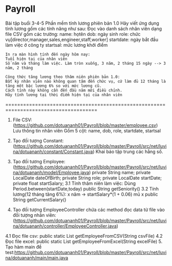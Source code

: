 # Payroll
Bài tập buổi 3-4-5
Phần mềm tính lương phiên bản 1.0
    Hãy viết ứng dụng tính lương gồm các tính năng như sau:
    Đọc vào danh sách nhân viên dạng file CSV gồm các trường:
    name: họtên
    dob: ngày sinh
    role: chức vụ[director,manager,sales,engineer,staff,worker]
    startdate: ngày bắt đầu làm việc ở công ty
    startsal: mức lương khởi điểm

    In ra màn hình tính đến ngày hôm nay:
    Tuổi hiện tại của nhân viên
    Số năm và tháng làm việc. Làm tròn xuống, 3 năm, 2 tháng 15 ngày --> 3 năm, 2 tháng

    Công thức tăng lương theo thâm niên phiên bản 1.0:
    Bất kỳ nhân viên nào không quan tâm đến chức vụ, cứ làm đủ 12 tháng là tăng một bậc lương 6% so với mức lương cũ. 
    Cách tính này không cần đến đầu năm mới điều chỉnh.
    Hãy tính lương tại thời điểm hiện tại của nhân viên

=====================================================================================
1. File CSV:(https://github.com/dotuananh01/Payroll/blob/master/employee.csv) Lưu thông tin nhân viên
  Gồm 5 cột: name, dob, role, startdate, startsal

2. Tạo đối tượng Constant:(https://github.com/dotuananh01/Payroll/blob/master/Payroll/src/net/luvina/dotuananh/constant/Constant.java)
   Khai báo tập trung các hằng số.

3. Tạo đối tương Employee:
  (https://github.com/dotuananh01/Payroll/blob/master/Payroll/src/net/luvina/dotuananh/model/Employee.java)
    private String name;
    private LocalDate dateOfBirth;
    private String role;
    private LocalDate startDate;
    private float startSalary;
  3.1 Tính thâm niên làm việc: Dùng Period.between(startDate,today)
    public String getSeniority()
  3.2 Tính lương(12 tháng tăng 6%): x năm -> startSalary*(1 + 0.06) mũ x
    public String getCurrentSalary()

4. Tạo đối tượng EmployeeController chứa các method đọc data từ file vào đối tượng nhân viên:
  (https://github.com/dotuananh01/Payroll/blob/master/Payroll/src/net/luvina/dotuananh/controller/EmployeeController.java)
  
  4.1 Đọc file csv:
    public static List<Employee> getEmployeeFromCSV(String csvFile)
  4.2 Đọc file excel:
    public static List<Employee> getEmployeeFromExcel(String excelFile)
5. Tạo hàm main để test:https://github.com/dotuananh01/Payroll/blob/master/Payroll/src/net/luvina/dotuananh/main/main.java
